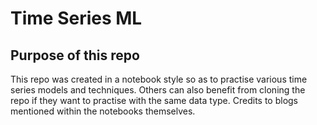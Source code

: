 # Time Series ML
## Purpose of this repo
This repo was created in a notebook style so as to practise various time series models and techniques. Others can also benefit from cloning the repo if they want to practise with the same data type. Credits to blogs mentioned within the notebooks themselves.